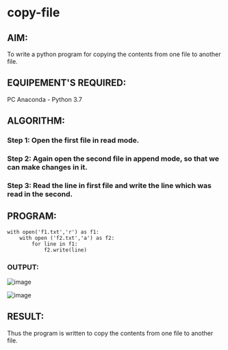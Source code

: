 # copy-file
## AIM:
To write a python program for copying the contents from one file to another file.
## EQUIPEMENT'S REQUIRED: 
PC
Anaconda - Python 3.7
## ALGORITHM: 
### Step 1: Open the first file in read mode.
### Step 2: Again open the second file in append mode, so that we can make changes in it.
### Step 3: Read the line in first file and write the line which was read in the second.
## PROGRAM:
```
with open('f1.txt','r') as f1:
    with open ('f2.txt','a') as f2:
        for line in f1:
            f2.write(line)
```
### OUTPUT:
![image](https://github.com/Meetha22003992/copy-file/assets/119401038/55d1a0f4-b689-42ec-a029-9031b0a4b098)

![image](https://github.com/Meetha22003992/copy-file/assets/119401038/b640a1ab-83f0-43a2-b0d0-c0424b9deda6)

## RESULT:
Thus the program is written to copy the contents from one file to another file.
